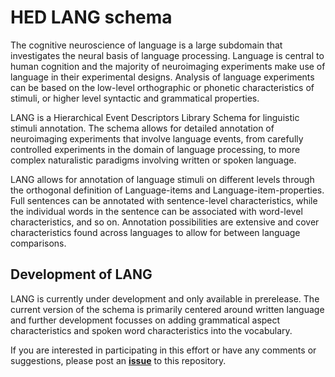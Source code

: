 # HED LANG schema

The cognitive neuroscience of language is a large subdomain that investigates the neural basis of language processing.
Language is central to human cognition and the majority of neuroimaging experiments make use of
language in their experimental designs.
Analysis of language experiments can be based on the low-level orthographic or phonetic characteristics of stimuli,
or higher level syntactic and grammatical properties.

LANG is a Hierarchical Event Descriptors Library Schema for linguistic stimuli annotation.
The schema allows for detailed annotation of neuroimaging experiments that involve language events,
from carefully controlled experiments in the domain of language processing,
to more complex naturalistic paradigms involving written or spoken language.

LANG allows for annotation of language stimuli on different levels through the orthogonal definition
of Language-items and Language-item-properties. Full sentences can be annotated with sentence-level characteristics, 
while the individual words in the sentence can be associated with word-level characteristics, and so on. 
Annotation possibilities are extensive and cover characteristics found across languages to allow for between language comparisons.

## Development of LANG

LANG is currently under development and only available in prerelease. The current version of the schema
is primarily centered around written language and further development focusses on adding grammatical 
aspect characteristics and spoken word characteristics into the vocabulary.

If you are interested in participating in this effort or have any comments or suggestions,
please post an [**issue**](https://github.com/hed-standard/hed-schemas/issues) to this repository.
